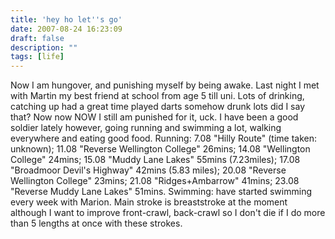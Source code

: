 ```yaml
---
title: 'hey ho let''s go'
date: 2007-08-24 16:23:09
draft: false
description: ""
tags: [life]
---
```


Now I am hungover, and punishing myself by being awake. Last night I met with Martin my best friend at school from age 5 till uni. Lots of drinking, catching up had a great time played darts somehow drunk lots did I say that? Now now NOW I still am punished for it, uck. I have been a good soldier lately however, going running and swimming a lot, walking everywhere and eating good food. Running: 7.08 "Hilly Route" (time taken: unknown); 11.08 "Reverse Wellington College" 26mins; 14.08 "Wellington College" 24mins; 15.08 "Muddy Lane Lakes" 55mins (7.23miles); 17.08 "Broadmoor Devil's Highway" 42mins (5.83 miles); 20.08 "Reverse Wellington College" 23mins; 21.08 "Ridges+Ambarrow" 41mins; 23.08 "Reverse Muddy Lane Lakes" 51mins. Swimming: have started swimming every week with Marion. Main stroke is breaststroke at the moment although I want to improve front-crawl, back-crawl so I don't die if I do more than 5 lengths at once with these strokes.